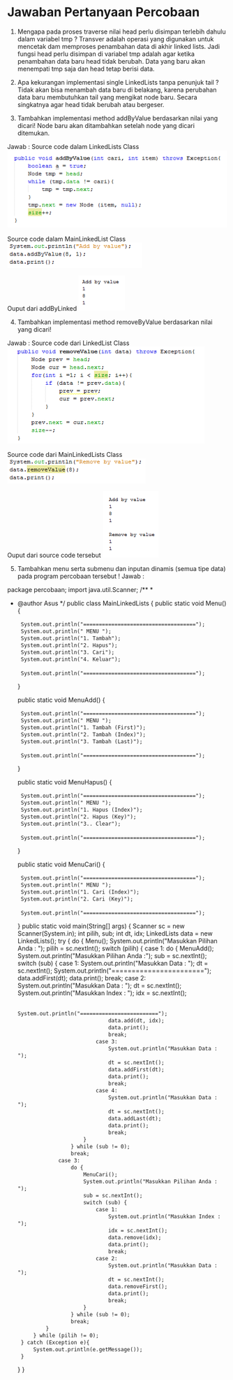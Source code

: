 # Jawaban Pertanyaan Percobaan

1. Mengapa pada proses traverse nilai head perlu disimpan terlebih dahulu dalam variabel tmp ?
Transver adalah operasi yang digunakan untuk mencetak dam memproses penambahan data di akhir linked lists. Jadi fungsi head perlu disimpan di variabel tmp adalah agar ketika penambahan data baru head tidak berubah. Data yang baru akan menempati tmp saja dan head tetap berisi data.

2. Apa kekurangan implementasi single LinkedLists tanpa penunjuk tail ? 
Tidak akan bisa menambah data baru di belakang, karena perubahan data baru membutuhkan tail yang mengikat node baru. Secara singkatnya agar head tidak berubah atau bergeser.

3. Tambahkan implementasi method addByValue berdasarkan nilai yang dicari! Node baru akan ditambahkan setelah node yang dicari ditemukan.

Jawab :
Source code dalam LinkedLists Class
<img src="1.PNG">

Source code dalam MainLinkedList Class
<img src="2.PNG">

Ouput dari addByLinked
<img src="5.PNG">

4. Tambahkan implementasi method removeByValue berdasarkan nilai yang dicari!

Jawab :
Source code dari LinkedList Class
<img src="3.PNG">

Source code dari MainLinkedLists Class
<img src="4.PNG">

Ouput dari source code tersebut 
<img src="6.PNG">

5. Tambahkan menu serta submenu dan inputan dinamis (semua tipe data) pada program
percobaan tersebut !
Jawab :

package percobaan;
import java.util.Scanner;
/**
 *
 * @author Asus
 */
public class MainLinkedLists {
    public static void Menu() {

        System.out.println("====================================");
        System.out.println(" MENU ");
        System.out.println("1. Tambah");
        System.out.println("2. Hapus");
        System.out.println("3. Cari");
        System.out.println("4. Keluar");

        System.out.println("====================================");
    }

    public static void MenuAdd() {

        System.out.println("====================================");
        System.out.println(" MENU ");
        System.out.println("1. Tambah (First)");
        System.out.println("2. Tambah (Index)");
        System.out.println("3. Tambah (Last)");

        System.out.println("====================================");
    }

    public static void MenuHapus() {

        System.out.println("====================================");
        System.out.println(" MENU ");
        System.out.println("1. Hapus (Index)");
        System.out.println("2. Hapus (Key)");
        System.out.println("3.. Clear");

        System.out.println("====================================");
    }

    public static void MenuCari() {

        System.out.println("====================================");
        System.out.println(" MENU ");
        System.out.println("1. Cari (Index)");
        System.out.println("2. Cari (Key)");

        System.out.println("====================================");
    }
    public static void main(String[] args) {
        Scanner sc = new Scanner(System.in);
        int pilih, sub;
        int dt, idx;
        LinkedLists data = new LinkedLists();
        try {
            do {
                Menu();
                System.out.println("Masukkan Pilihan Anda : ");
                pilih = sc.nextInt();
                switch (pilih) {
                    case 1:
                        do {
                            MenuAdd();
                            System.out.println("Masukkan Pilihan Anda :");
                            sub = sc.nextInt();
                            switch (sub) {
                                case 1:
                                    System.out.println("Masukkan Data : ");
                                    dt = sc.nextInt();
                                    System.out.println("=======================");
                                    data.addFirst(dt);
                                    data.print();
                                    break;
                                case 2:
                                    System.out.println("Masukkan Data : ");
                                    dt = sc.nextInt();
                                    System.out.println("Masukkan Index : ");
                                    idx = sc.nextInt();

                                    System.out.println("=========================");
                                    data.add(dt, idx);
                                    data.print();
                                    break;
                                case 3:
                                    System.out.println("Masukkan Data : ");
                                    dt = sc.nextInt();
                                    data.addFirst(dt);
                                    data.print();
                                    break;
                                case 4:
                                    System.out.println("Masukkan Data : ");
                                    dt = sc.nextInt();
                                    data.addLast(dt);
                                    data.print();
                                    break;
                            }
                        } while (sub != 0);
                        break;
                    case 3:
                        do {
                            MenuCari();
                            System.out.println("Masukkan Pilihan Anda : ");
                            sub = sc.nextInt();
                            switch (sub) {
                                case 1:
                                    System.out.println("Masukkan Index : ");
                                    idx = sc.nextInt();
                                    data.remove(idx);
                                    data.print();
                                    break;
                                case 2:
                                    System.out.println("Masukkan Data : ");
                                    dt = sc.nextInt();
                                    data.removeFirst();
                                    data.print();
                                    break;
                            }
                        } while (sub != 0);
                        break;
                }
            } while (pilih != 0);
        } catch (Exception e){
            System.out.println(e.getMessage());
        }      
    }
}